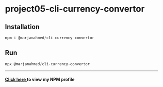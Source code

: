 # project05-cli-currency-convertor

<h2>Installation</h2>

```js
npm i @marjanahmed/cli-currency-convertor
```

<h2>Run</h2>

```js
npx @marjanahmed/cli-currency-convertor
```
----------------------------------------------------------------

<h4 style = "color: "yellow;""><a href = "https://www.npmjs.com/~marjanahmed">Click here </a>to view my NPM profile</h4>
